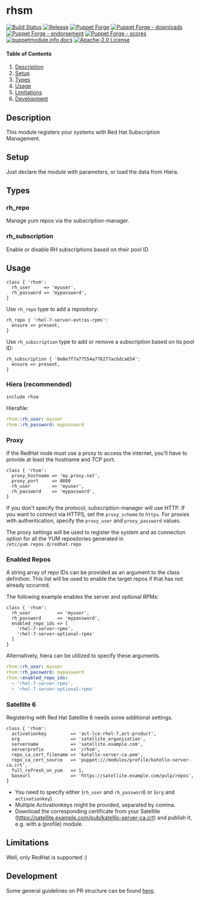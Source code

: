 # rhsm

[![Build Status](https://github.com/voxpupuli/puppet-rhsm/workflows/CI/badge.svg)](https://github.com/voxpupuli/puppet-rhsm/actions?query=workflow%3ACI)
[![Release](https://github.com/voxpupuli/puppet-rhsm/actions/workflows/release.yml/badge.svg)](https://github.com/voxpupuli/puppet-rhsm/actions/workflows/release.yml)
[![Puppet Forge](https://img.shields.io/puppetforge/v/puppet/rhsm.svg)](https://forge.puppetlabs.com/puppet/rhsm)
[![Puppet Forge - downloads](https://img.shields.io/puppetforge/dt/puppet/rhsm.svg)](https://forge.puppetlabs.com/puppet/rhsm)
[![Puppet Forge - endorsement](https://img.shields.io/puppetforge/e/puppet/rhsm.svg)](https://forge.puppetlabs.com/puppet/rhsm)
[![Puppet Forge - scores](https://img.shields.io/puppetforge/f/puppet/rhsm.svg)](https://forge.puppetlabs.com/puppet/rhsm)
[![puppetmodule.info docs](http://www.puppetmodule.info/images/badge.png)](http://www.puppetmodule.info/m/puppet-rhsm)
[![Apache-2.0 License](https://img.shields.io/github/license/voxpupuli/puppet-rhsm.svg)](LICENSE)

#### Table of Contents

1. [Description](#description)
2. [Setup](#setup)
3. [Types](#types)
4. [Usage](#usage)
5. [Limitations](#limitations)
6. [Development](#development)

## Description

This module registers your systems with Red Hat Subscription Management.

## Setup

Just declare the module with parameters, or load the data from Hiera.

## Types

### rh\_repo

Manage yum repos via the subscription-manager.


### rh\_subscription

Enable or disable RH subscriptions based on their pool ID.

## Usage

```puppet
class { 'rhsm':
  rh_user     => 'myuser',
  rh_password => 'mypassword',
}
```

Use `rh_repo` type to add a repository:

```puppet
rh_repo { 'rhel-7-server-extras-rpms':
  ensure => present,
}
```

Use `rh_subscription` type to add or remove a subscription based on its pool ID:

```puppet
rh_subscription { '8e8e7f7a77554a776277ac6dca654':
  ensure => present,
}
```

### Hiera (recommended)

```puppet
include rhsm
```
  Hierafile:

```yaml
rhsm::rh_user: myuser
rhsm::rh_password: mypassword
```

### Proxy
If the RedHat node must use a proxy to access the internet, you'll have to provide at least the hostname and TCP port.

```puppet
class { 'rhsm':
  proxy_hostname => 'my.proxy.net',
  proxy_port     => 8080
  rh_user        => 'myuser',
  rh_password    => 'mypassword',
}
```
If you don't specify the protocol, subscription-manager will use HTTP. If you want to connect via HTTPS, set the `proxy_scheme` to `https`. For proxies with authentication, specify the `proxy_user` and `proxy_password` values.

The proxy settings will be used to register the system and as connection option for all the YUM repositories generated in `/etc/yum.repos.d/redhat.repo`

### Enabled Repos

A string array of repo IDs can be provided as an argument to the class definition. This list will be used to enable the target repos if that has not already occurred.

The following example enables the server and optional RPMs:

```puppet
class { 'rhsm':
  rh_user          => 'myuser',
  rh_password      => 'mypassword',
  enabled_repo_ids => [
    'rhel-7-server-rpms',
    'rhel-7-server-optional-rpms'
  ]
}
```

Alternatively, hiera can be utilized to specify these arguments.

```yaml
rhsm::rh_user: myuser
rhsm::rh_password: mypassword
rhsm::enabled_repo_ids:
  - 'rhel-7-server-rpms',
  - 'rhel-7-server-optional-rpms'
```

### Satellite 6
Registering with Red Hat Satellite 6 needs some additional settings.

```puppet
class { 'rhsm':
  activationkey         => 'act-lce-rhel-7,act-product',
  org                   => 'satellite_organization',
  servername            => 'satellite.example.com',
  serverprefix          => '/rhsm',
  repo_ca_cert_filename => 'katello-server-ca.pem',
  repo_ca_cert_source   => 'puppet:///modules/profile/katello-server-ca.crt',
  full_refresh_on_yum   => 1,
  baseurl               => 'https://satellite.example.com/pulp/repos',
}
```

* You need to specify either (`rh_user` and `rh_password`) or (`org` and `activationkey`).
* Multiple Activationkeys might be provided, separated by comma.
* Download the corresponding certificate from your Satellite (<https://satellite.example.com/pub/katelllo-server-ca.crt>) and publish it, e.g. with a (profile) module.

## Limitations

Well, only RedHat is supported :)

## Development

Some general guidelines on PR structure can be found [here](https://voxpupuli.org/docs/#reviewing-a-module-pr).
